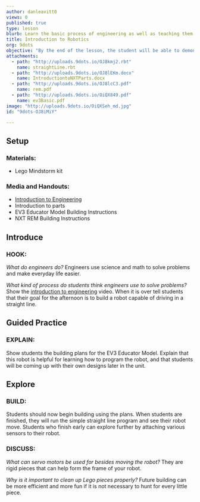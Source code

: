 ```yaml
---
author: danleavitt0
views: 0
published: true
type: lesson
blurb: Learn the basic process of engineering as well as teaching them the different pieces that make up a Lego Mindstorm robot.
title: Introduction to Robotics
org: 9dots
objective: "By the end of the lesson, the student will be able to demonstrate learning by producing a robot capable of driving."
attachments: 
  - path: "http://uploads.9dots.io/OJ8kmj2.rbt"
    name: straightLine.rbt
  - path: "http://uploads.9dots.io/OJ8lEKm.docx"
    name: IntroductiontoNXTParts.docx
  - path: "http://uploads.9dots.io/OJ8lcC3.pdf"
    name: rem.pdf
  - path: "http://uploads.9dots.io/OiQX849.pdf"
    name: ev3Basic.pdf
image: "http://uploads.9dots.io/OiQXSeh_md.jpg"
id: "9dots-OJ8iMiY"

---
```


## Setup

### Materials:
- Lego Mindstorm kit

### Media and Handouts:
- [Introduction to Engineering](http://www.education.rec.ri.cmu.edu/previews/robot_c_products/teaching_rc_lego_v2_preview/fundamentals/projectmanagement/videos/engineeringprocess.html) 
- Introduction to parts
- EV3 Educator Model Building Instructions
- NXT REM Building Instructions 

## Introduce

### HOOK:
_What do engineers do?_
Engineers use science and math to solve problems and make everyday life easier. 

_What kind of process do students think engineers use to solve problems?_
Show the [introduction to engineering](http://www.education.rec.ri.cmu.edu/previews/robot_c_products/teaching_rc_lego_v2_preview/fundamentals/projectmanagement/videos/engineeringprocess.html) video.  When it is over tell students that their goal for the afternoon is to build a robot capable of driving in a straight line.

## Guided Practice

### EXPLAIN:
Show students the building plans for the EV3 Educator Model. Explain that this robot is helpful for learning how to program the robot, and that students will be coming up with their own designs later in the unit.

## Explore

### BUILD:
Students should now begin building using the plans.  When students are finished, they will run the simple straight line program and see their robot move. Students who finish early can explore further by attaching various sensors to their robot.

### DISCUSS:
_What can servo motors be used for besides moving the robot?_
They are rigid pieces that can help form the frame of your robot.

_Why is it important to clean up Lego pieces properly?_
Future building can be more efficient and more fun if it is not necessary to hunt for every little piece.
